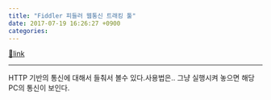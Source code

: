 ```yaml
---
title: "Fiddler 피들러 웹통신 트래킹 툴"
date: 2017-07-19 16:26:27 +0900
categories: 
---
```

[🔗link](http://www.mins01.com/mh/tech/read/1095)
***


HTTP 기반의 통신에 대해서 들춰서 볼수 있다.사용법은.. 그냥 실행시켜 놓으면 해당 PC의 통신이 보인다.

  
  



